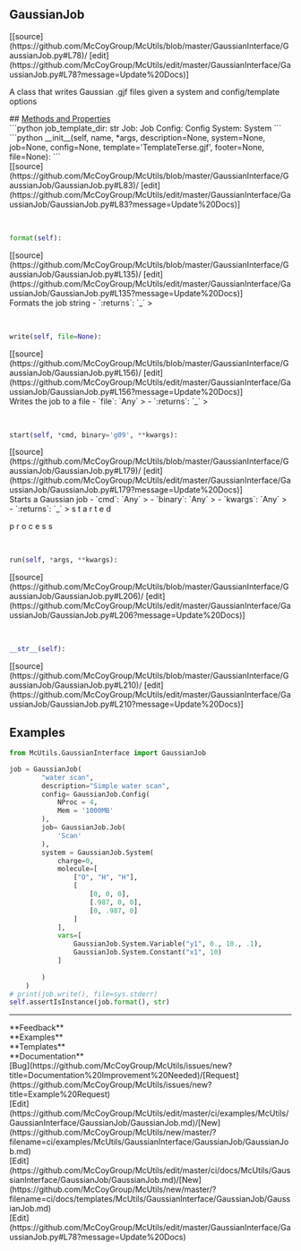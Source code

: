 ## <a id="McUtils.GaussianInterface.GaussianJob.GaussianJob">GaussianJob</a> 

<div class="docs-source-link" markdown="1">
[[source](https://github.com/McCoyGroup/McUtils/blob/master/GaussianInterface/GaussianJob.py#L78)/
[edit](https://github.com/McCoyGroup/McUtils/edit/master/GaussianInterface/GaussianJob.py#L78?message=Update%20Docs)]
</div>

A class that writes Gaussian .gjf files given a system and config/template options







<div class="collapsible-section">
 <div class="collapsible-section collapsible-section-header" markdown="1">
## <a class="collapse-link" data-toggle="collapse" href="#methods" markdown="1"> Methods and Properties</a> <a class="float-right" data-toggle="collapse" href="#methods"><i class="fa fa-chevron-down"></i></a>
 </div>
 <div class="collapsible-section collapsible-section-body collapse " id="methods" markdown="1">
 ```python
job_template_dir: str
Job: Job
Config: Config
System: System
```
<a id="McUtils.GaussianInterface.GaussianJob.GaussianJob.__init__" class="docs-object-method">&nbsp;</a> 
```python
__init__(self, name, *args, description=None, system=None, job=None, config=None, template='TemplateTerse.gjf', footer=None, file=None): 
```
<div class="docs-source-link" markdown="1">
[[source](https://github.com/McCoyGroup/McUtils/blob/master/GaussianInterface/GaussianJob/GaussianJob.py#L83)/
[edit](https://github.com/McCoyGroup/McUtils/edit/master/GaussianInterface/GaussianJob/GaussianJob.py#L83?message=Update%20Docs)]
</div>


<a id="McUtils.GaussianInterface.GaussianJob.GaussianJob.format" class="docs-object-method">&nbsp;</a> 
```python
format(self): 
```
<div class="docs-source-link" markdown="1">
[[source](https://github.com/McCoyGroup/McUtils/blob/master/GaussianInterface/GaussianJob/GaussianJob.py#L135)/
[edit](https://github.com/McCoyGroup/McUtils/edit/master/GaussianInterface/GaussianJob/GaussianJob.py#L135?message=Update%20Docs)]
</div>
Formats the job string
  - `:returns`: `_`
    >


<a id="McUtils.GaussianInterface.GaussianJob.GaussianJob.write" class="docs-object-method">&nbsp;</a> 
```python
write(self, file=None): 
```
<div class="docs-source-link" markdown="1">
[[source](https://github.com/McCoyGroup/McUtils/blob/master/GaussianInterface/GaussianJob/GaussianJob.py#L156)/
[edit](https://github.com/McCoyGroup/McUtils/edit/master/GaussianInterface/GaussianJob/GaussianJob.py#L156?message=Update%20Docs)]
</div>
Writes the job to a file
  - `file`: `Any`
    > 
  - `:returns`: `_`
    >


<a id="McUtils.GaussianInterface.GaussianJob.GaussianJob.start" class="docs-object-method">&nbsp;</a> 
```python
start(self, *cmd, binary='g09', **kwargs): 
```
<div class="docs-source-link" markdown="1">
[[source](https://github.com/McCoyGroup/McUtils/blob/master/GaussianInterface/GaussianJob/GaussianJob.py#L179)/
[edit](https://github.com/McCoyGroup/McUtils/edit/master/GaussianInterface/GaussianJob/GaussianJob.py#L179?message=Update%20Docs)]
</div>
Starts a Gaussian job
  - `cmd`: `Any`
    > 
  - `binary`: `Any`
    > 
  - `kwargs`: `Any`
    > 
  - `:returns`: `_`
    > s
t
a
r
t
e
d
 
p
r
o
c
e
s
s


<a id="McUtils.GaussianInterface.GaussianJob.GaussianJob.run" class="docs-object-method">&nbsp;</a> 
```python
run(self, *args, **kwargs): 
```
<div class="docs-source-link" markdown="1">
[[source](https://github.com/McCoyGroup/McUtils/blob/master/GaussianInterface/GaussianJob/GaussianJob.py#L206)/
[edit](https://github.com/McCoyGroup/McUtils/edit/master/GaussianInterface/GaussianJob/GaussianJob.py#L206?message=Update%20Docs)]
</div>


<a id="McUtils.GaussianInterface.GaussianJob.GaussianJob.__str__" class="docs-object-method">&nbsp;</a> 
```python
__str__(self): 
```
<div class="docs-source-link" markdown="1">
[[source](https://github.com/McCoyGroup/McUtils/blob/master/GaussianInterface/GaussianJob/GaussianJob.py#L210)/
[edit](https://github.com/McCoyGroup/McUtils/edit/master/GaussianInterface/GaussianJob/GaussianJob.py#L210?message=Update%20Docs)]
</div>
 </div>
</div>




## Examples
```python
from McUtils.GaussianInterface import GaussianJob 

job = GaussianJob(
        "water scan",
        description="Simple water scan",
        config= GaussianJob.Config(
            NProc = 4,
            Mem = '1000MB'
        ),
        job= GaussianJob.Job(
            'Scan'
        ),
        system = GaussianJob.System(
            charge=0,
            molecule=[
                ["O", "H", "H"],
                [
                    [0, 0, 0],
                    [.987, 0, 0],
                    [0, .987, 0]
                ]
            ],
            vars=[
                GaussianJob.System.Variable("y1", 0., 10., .1),
                GaussianJob.System.Constant("x1", 10)
            ]
    
        )
    )
# print(job.write(), file=sys.stderr)
self.assertIsInstance(job.format(), str)
```






---


<div markdown="1" class="text-secondary">
<div class="container">
  <div class="row">
   <div class="col" markdown="1">
**Feedback**   
</div>
   <div class="col" markdown="1">
**Examples**   
</div>
   <div class="col" markdown="1">
**Templates**   
</div>
   <div class="col" markdown="1">
**Documentation**   
</div>
   <div class="col" markdown="1">
   
</div>
   <div class="col" markdown="1">
   
</div>
   <div class="col" markdown="1">
   
</div>
</div>
  <div class="row">
   <div class="col" markdown="1">
[Bug](https://github.com/McCoyGroup/McUtils/issues/new?title=Documentation%20Improvement%20Needed)/[Request](https://github.com/McCoyGroup/McUtils/issues/new?title=Example%20Request)   
</div>
   <div class="col" markdown="1">
[Edit](https://github.com/McCoyGroup/McUtils/edit/master/ci/examples/McUtils/GaussianInterface/GaussianJob/GaussianJob.md)/[New](https://github.com/McCoyGroup/McUtils/new/master/?filename=ci/examples/McUtils/GaussianInterface/GaussianJob/GaussianJob.md)   
</div>
   <div class="col" markdown="1">
[Edit](https://github.com/McCoyGroup/McUtils/edit/master/ci/docs/McUtils/GaussianInterface/GaussianJob/GaussianJob.md)/[New](https://github.com/McCoyGroup/McUtils/new/master/?filename=ci/docs/templates/McUtils/GaussianInterface/GaussianJob/GaussianJob.md)   
</div>
   <div class="col" markdown="1">
[Edit](https://github.com/McCoyGroup/McUtils/edit/master/GaussianInterface/GaussianJob.py#L78?message=Update%20Docs)   
</div>
   <div class="col" markdown="1">
   
</div>
   <div class="col" markdown="1">
   
</div>
   <div class="col" markdown="1">
   
</div>
</div>
</div>
</div>